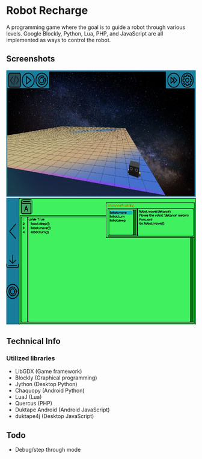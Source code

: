 # Robot Recharge
A programming game where the goal is to guide a robot through various levels.
Google Blockly, Python, Lua, PHP, and JavaScript are all implemented as ways to
control the robot.

## Screenshots

<img src="media/screenshot1.png?raw=true" height="336" width="598">
<img src="media/screenshot2.png?raw=true" height="336" width="598">

## Technical Info
### Utilized libraries
- LibGDX (Game framework)
- Blockly (Graphical programming)
- Jython (Desktop Python)
- Chaquopy (Android Python)
- LuaJ (Lua)
- Quercus (PHP)
- Duktape Android (Android JavaScript)
- duktape4j (Desktop JavaScript)

## Todo
- Debug/step through mode
